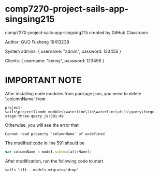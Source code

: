 # comp7270-project-sails-app-singsing215
comp7270-project-sails-app-singsing215 created by GitHub Classroom

Author: GUO Fusheng 19413238

System admins: { username: "admin", password: 123456 }

Clients: { username: "kenny", password: 123456 }

# IMPORTANT NOTE
After installing node modules from package.json, you need to delete '.columnName' from 
```
project-sails\project1\node_modules\waterline\lib\waterline\utils\query\forge-stage-three-query.js:591:49
```

Otherwise, you will see the error that 
```
Cannot read property 'columnName' of undefined
```

The modified code in line 591 should be
```js
var columnName = model.schema[attrName];
```

After modification, run the following code to start 
```
sails lift --models.migrate='drop'
```
